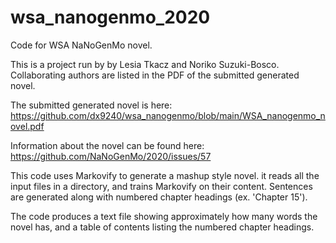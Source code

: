 # wsa_nanogenmo_2020
Code for WSA NaNoGenMo novel. 

This is a project run by by Lesia Tkacz and Noriko Suzuki-Bosco. Collaborating authors are listed in the PDF of the submitted generated novel.

The submitted generated novel is here: https://github.com/dx9240/wsa_nanogenmo/blob/main/WSA_nanogenmo_novel.pdf

Information about the novel can be found here: https://github.com/NaNoGenMo/2020/issues/57

This code uses Markovify to generate a mashup style novel. it reads all the input files in a directory, and trains Markovify on their content. Sentences are generated along with numbered chapter headings (ex. 'Chapter 15').

The code produces a text file showing approximately how many words the novel has, and a table of contents listing the numbered chapter headings. 
